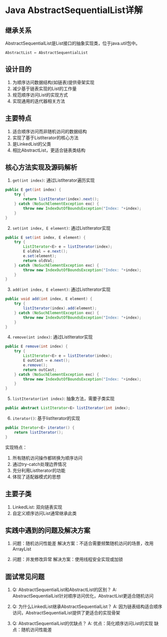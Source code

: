 # Java AbstractSequentialList详解

## 继承关系
AbstractSequentialList是List接口的抽象实现类，位于java.util包中。

``` 
AbstractList ← AbstractSequentialList
```

## 设计目的
1. 为顺序访问数据结构(如链表)提供骨架实现
2. 减少基于链表实现的List的工作量
3. 规范顺序访问List的实现方式
4. 实现通用的迭代器相关方法

## 主要特点
1. 适合顺序访问而非随机访问的数据结构
2. 实现了基于ListIterator的核心方法
3. 是LinkedList的父类
4. 相比AbstractList，更适合链表类结构

## 核心方法实现及源码解析

1. `get(int index)`: 通过ListIterator遍历实现
```java
public E get(int index) {
    try {
        return listIterator(index).next();
    } catch (NoSuchElementException exc) {
        throw new IndexOutOfBoundsException("Index: "+index);
    }
}
```

2. `set(int index, E element)`: 通过ListIterator实现
```java
public E set(int index, E element) {
    try {
        ListIterator<E> e = listIterator(index);
        E oldVal = e.next();
        e.set(element);
        return oldVal;
    } catch (NoSuchElementException exc) {
        throw new IndexOutOfBoundsException("Index: "+index);
    }
}
```

3. `add(int index, E element)`: 通过ListIterator实现
```java
public void add(int index, E element) {
    try {
        listIterator(index).add(element);
    } catch (NoSuchElementException exc) {
        throw new IndexOutOfBoundsException("Index: "+index);
    }
}
```

4. `remove(int index)`: 通过ListIterator实现
```java
public E remove(int index) {
    try {
        ListIterator<E> e = listIterator(index);
        E outCast = e.next();
        e.remove();
        return outCast;
    } catch (NoSuchElementException exc) {
        throw new IndexOutOfBoundsException("Index: "+index);
    }
}
```

5. `listIterator(int index)`: 抽象方法，需要子类实现
```java
public abstract ListIterator<E> listIterator(int index);
```

6. `iterator()`: 基于listIterator的实现
```java
public Iterator<E> iterator() {
    return listIterator();
}
```

实现特点：
1. 所有随机访问操作都转换为顺序访问
2. 通过try-catch处理边界情况
3. 充分利用ListIterator的功能
4. 体现了适配器模式的思想

## 主要子类
1. LinkedList: 双向链表实现
2. 自定义顺序访问List通常继承此类

## 实践中遇到的问题及解决方案
1. 问题：随机访问性能差
   解决方案：不适合需要频繁随机访问的场景，改用ArrayList

2. 问题：并发修改异常
   解决方案：使用线程安全实现或加锁

## 面试常见问题
1. Q: AbstractSequentialList和AbstractList的区别？
   A: AbstractSequentialList针对顺序访问优化，AbstractList更适合随机访问

2. Q: 为什么LinkedList继承AbstractSequentialList？
   A: 因为链表结构适合顺序访问，AbstractSequentialList提供了更适合的实现骨架

3. Q: AbstractSequentialList的优缺点？
   A: 
   优点：简化顺序访问List的实现
   缺点：随机访问性能差
